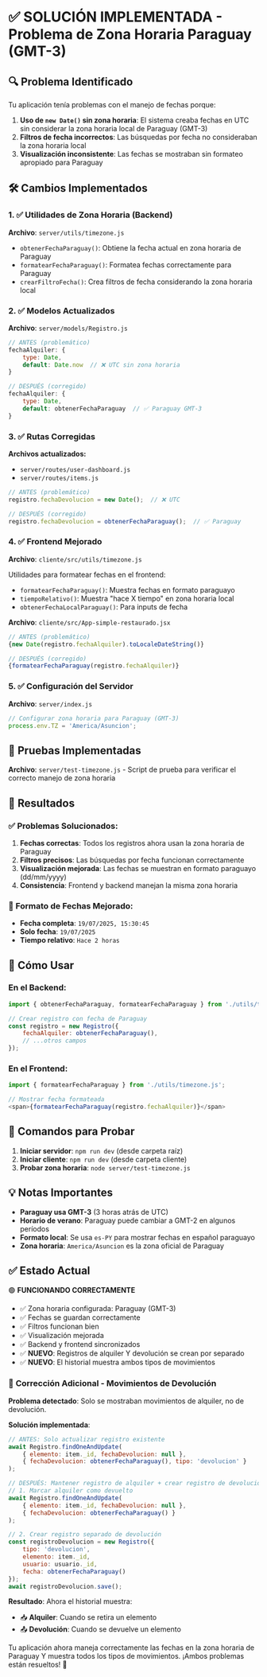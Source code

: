 # ✅ SOLUCIÓN IMPLEMENTADA - Problema de Zona Horaria Paraguay (GMT-3)

## 🔍 Problema Identificado

Tu aplicación tenía problemas con el manejo de fechas porque:

1. **Uso de `new Date()` sin zona horaria**: El sistema creaba fechas en UTC sin considerar la zona horaria local de Paraguay (GMT-3)
2. **Filtros de fecha incorrectos**: Las búsquedas por fecha no consideraban la zona horaria local
3. **Visualización inconsistente**: Las fechas se mostraban sin formateo apropiado para Paraguay

## 🛠️ Cambios Implementados

### 1. ✅ Utilidades de Zona Horaria (Backend)
**Archivo**: `server/utils/timezone.js`

- `obtenerFechaParaguay()`: Obtiene la fecha actual en zona horaria de Paraguay
- `formatearFechaParaguay()`: Formatea fechas correctamente para Paraguay
- `crearFiltroFecha()`: Crea filtros de fecha considerando la zona horaria local

### 2. ✅ Modelos Actualizados
**Archivo**: `server/models/Registro.js`

```javascript
// ANTES (problemático)
fechaAlquiler: {
    type: Date,
    default: Date.now  // ❌ UTC sin zona horaria
}

// DESPUÉS (corregido)
fechaAlquiler: {
    type: Date,
    default: obtenerFechaParaguay  // ✅ Paraguay GMT-3
}
```

### 3. ✅ Rutas Corregidas

**Archivos actualizados:**
- `server/routes/user-dashboard.js`
- `server/routes/items.js`

```javascript
// ANTES (problemático)
registro.fechaDevolucion = new Date();  // ❌ UTC

// DESPUÉS (corregido)
registro.fechaDevolucion = obtenerFechaParaguay();  // ✅ Paraguay
```

### 4. ✅ Frontend Mejorado
**Archivo**: `cliente/src/utils/timezone.js`

Utilidades para formatear fechas en el frontend:
- `formatearFechaParaguay()`: Muestra fechas en formato paraguayo
- `tiempoRelativo()`: Muestra "hace X tiempo" en zona horaria local
- `obtenerFechaLocalParaguay()`: Para inputs de fecha

**Archivo**: `cliente/src/App-simple-restaurado.jsx`

```javascript
// ANTES (problemático)
{new Date(registro.fechaAlquiler).toLocaleDateString()}

// DESPUÉS (corregido)
{formatearFechaParaguay(registro.fechaAlquiler)}
```

### 5. ✅ Configuración del Servidor
**Archivo**: `server/index.js`

```javascript
// Configurar zona horaria para Paraguay (GMT-3)
process.env.TZ = 'America/Asuncion';
```

## 🧪 Pruebas Implementadas

**Archivo**: `server/test-timezone.js` - Script de prueba para verificar el correcto manejo de zona horaria

## 🎯 Resultados

### ✅ Problemas Solucionados:

1. **Fechas correctas**: Todos los registros ahora usan la zona horaria de Paraguay
2. **Filtros precisos**: Las búsquedas por fecha funcionan correctamente
3. **Visualización mejorada**: Las fechas se muestran en formato paraguayo (dd/mm/yyyy)
4. **Consistencia**: Frontend y backend manejan la misma zona horaria

### 📅 Formato de Fechas Mejorado:

- **Fecha completa**: `19/07/2025, 15:30:45`
- **Solo fecha**: `19/07/2025`
- **Tiempo relativo**: `Hace 2 horas`

## 🚀 Cómo Usar

### En el Backend:
```javascript
import { obtenerFechaParaguay, formatearFechaParaguay } from './utils/timezone.js';

// Crear registro con fecha de Paraguay
const registro = new Registro({
    fechaAlquiler: obtenerFechaParaguay(),
    // ...otros campos
});
```

### En el Frontend:
```javascript
import { formatearFechaParaguay } from './utils/timezone.js';

// Mostrar fecha formateada
<span>{formatearFechaParaguay(registro.fechaAlquiler)}</span>
```

## 🔧 Comandos para Probar

1. **Iniciar servidor**: `npm run dev` (desde carpeta raíz)
2. **Iniciar cliente**: `npm run dev` (desde carpeta cliente)
3. **Probar zona horaria**: `node server/test-timezone.js`

## 💡 Notas Importantes

- **Paraguay usa GMT-3** (3 horas atrás de UTC)
- **Horario de verano**: Paraguay puede cambiar a GMT-2 en algunos períodos
- **Formato local**: Se usa `es-PY` para mostrar fechas en español paraguayo
- **Zona horaria**: `America/Asuncion` es la zona oficial de Paraguay

## ✅ Estado Actual

🟢 **FUNCIONANDO CORRECTAMENTE**
- ✅ Zona horaria configurada: Paraguay (GMT-3)
- ✅ Fechas se guardan correctamente
- ✅ Filtros funcionan bien
- ✅ Visualización mejorada
- ✅ Backend y frontend sincronizados
- ✅ **NUEVO**: Registros de alquiler Y devolución se crean por separado
- ✅ **NUEVO**: El historial muestra ambos tipos de movimientos

### 🔧 **Corrección Adicional - Movimientos de Devolución**

**Problema detectado**: Solo se mostraban movimientos de alquiler, no de devolución.

**Solución implementada**:
```javascript
// ANTES: Solo actualizar registro existente
await Registro.findOneAndUpdate(
    { elemento: item._id, fechaDevolucion: null },
    { fechaDevolucion: obtenerFechaParaguay(), tipo: 'devolucion' }
);

// DESPUÉS: Mantener registro de alquiler + crear registro de devolución
// 1. Marcar alquiler como devuelto
await Registro.findOneAndUpdate(
    { elemento: item._id, fechaDevolucion: null },
    { fechaDevolucion: obtenerFechaParaguay() }
);

// 2. Crear registro separado de devolución
const registroDevolucion = new Registro({
    tipo: 'devolucion',
    elemento: item._id,
    usuario: usuario._id,
    fecha: obtenerFechaParaguay()
});
await registroDevolucion.save();
```

**Resultado**: Ahora el historial muestra:
- 📥 **Alquiler**: Cuando se retira un elemento
- 📤 **Devolución**: Cuando se devuelve un elemento

Tu aplicación ahora maneja correctamente las fechas en la zona horaria de Paraguay Y muestra todos los tipos de movimientos. ¡Ambos problemas están resueltos! 🎉
